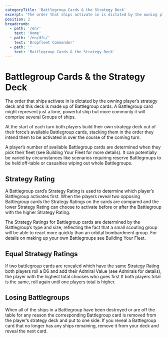 ```yaml
---
categoryTitle: 'Battlegroup Cards & the Strategy Deck'
excerpt: 'The order that ships activate in is dictated by the owning player’s strategy deck and this deck is made up of Battlegroup cards.'
position: 2
breadcrumb:
  - path: '/en/'
    text: 'Home'
  - path: '/en/dfc/'
    text: 'Dropfleet Commander'
  - path: ''
    text: 'Battlegroup Cards & the Strategy Deck'
---
```


# Battlegroup Cards & the Strategy Deck

The order that ships activate in is dictated by the owning player’s strategy deck and this deck is made up of Battlegroup cards. A Battlegroup card might represent just a lone, powerful ship but more commonly it will comprise several Groups of ships.

At the start of each turn both players build their own strategy deck out of their force’s available Battlegroup cards, stacking them in the order they intend them to be activated in over the course of the coming turn.

A player’s number of available Battlegroup cards are determined when they pick their fleet (see Building Your Fleet for more details). It can potentially be varied by circumstances like scenarios requiring reserve Battlegroups to be held off-table or casualties wiping out whole Battlegroups.

## Strategy Rating

A Battlegroup card’s Strategy Rating is used to determine which player’s Battlegroup activates first. When the players reveal two opposing Battlegroup cards the Strategy Ratings on the cards are compared and the lower Strategy Rating can choose to activate before or after the Battlegroup with the higher Strategy Rating.

The Strategy Ratings for Battlegroup cards are determined by the Battlegroup’s type and size, reflecting the fact that a small scouting group will be able to react more quickly than an orbital bombardment group. For details on making up your own Battlegroups see Building Your Fleet.

## Equal Strategy Ratings

If two battlegroup cards are revealed which have the same Strategy Rating both players roll a D6 and add their Admiral Value (see Admirals for details), the player with the highest total chooses who goes first   If both players total is the same, roll again until one players total is higher.

## Losing Battlegroups

When all of the ships in a Battlegroup have been destroyed or are off the table for any reason the corresponding Battlegroup card is removed from the player’s strategy deck and put to one side. If you reveal a Battlegroup card that no longer has any ships remaining, remove it from your deck and reveal the next card.

